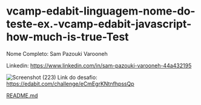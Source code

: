 # vcamp-edabit-linguagem-nome-do-teste-ex.-vcamp-edabit-javascript-how-much-is-true-Test

Nome Completo: Sam Pazouki Varooneh

Linkedin: https://www.linkedin.com/in/sam-pazouki-varooneh-44a432195

![Screenshot (223)](https://user-images.githubusercontent.com/68926038/161194456-b4373462-69ca-4641-9bd0-2a1e44f6777a.png)
Link do desafio: https://edabit.com/challenge/eCmEgrKNtnfhpssQp

[README.md](https://github.com/sam-pazouki/vcamp-edabit-linguagem-nome-do-teste-ex.-vcamp-edabit-javascript-how-much-is-true-/files/8394804/README.md)
